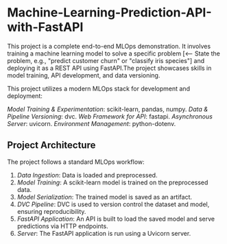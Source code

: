 # Machine-Learning-Prediction-API-with-FastAPI
This project is a complete end-to-end MLOps demonstration. It involves training a machine learning model to solve a specific problem [&lt;-- State the problem, e.g., "predict customer churn" or "classify iris species"] and deploying it as a REST API using FastAPI.The project showcases skills in model training, API development, and data versioning.


This project utilizes a modern MLOps stack for development and deployment:

*Model Training & Experimentation*: scikit-learn, pandas, numpy.
*Data & Pipeline Versioning*: dvc.
*Web Framework for API*: fastapi.
*Asynchronous Server*: uvicorn.
*Environment Management*: python-dotenv.

## Project Architecture

The project follows a standard MLOps workflow:

1.  *Data Ingestion*: Data is loaded and preprocessed.
2.  *Model Training*: A scikit-learn model is trained on the preprocessed data.
3.  *Model Serialization*: The trained model is saved as an artifact.
4.  *DVC Pipeline*: DVC is used to version control the dataset and model, ensuring reproducibility.
5.  *FastAPI Application*: An API is built to load the saved model and serve predictions via HTTP endpoints.
6.  *Server*: The FastAPI application is run using a Uvicorn server.
